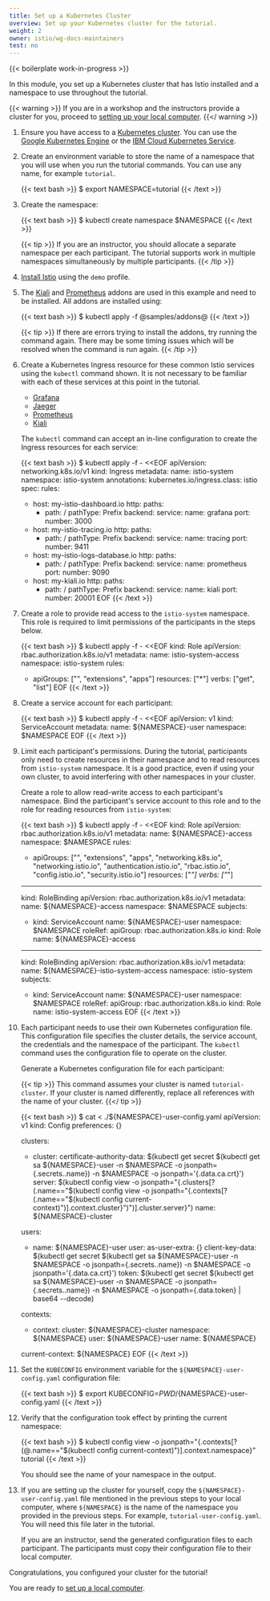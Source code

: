 ```yaml
---
title: Set up a Kubernetes Cluster
overview: Set up your Kubernetes cluster for the tutorial.
weight: 2
owner: istio/wg-docs-maintainers
test: no
---
```


{{< boilerplate work-in-progress >}}

In this module, you set up a Kubernetes cluster that has Istio installed and a
namespace to use throughout the tutorial.

{{< warning >}}
If you are in a workshop and the instructors provide a cluster for you,
proceed to [setting up your local computer](/docs/examples/microservices-istio/setup-local-computer).
{{</ warning >}}

1.  Ensure you have access to a
    [Kubernetes cluster](https://kubernetes.io/docs/tutorials/kubernetes-basics/).
    You can use the
    [Google Kubernetes Engine](https://cloud.google.com/kubernetes-engine/docs/quickstart)
    or the
    [IBM Cloud Kubernetes Service](https://cloud.ibm.com/docs/containers?topic=containers-getting-started).

1.  Create an environment variable to store the name
    of a namespace that you will use when you run the tutorial commands.
    You can use any name, for example `tutorial`.

    {{< text bash >}}
    $ export NAMESPACE=tutorial
    {{< /text >}}

1.  Create the namespace:

    {{< text bash >}}
    $ kubectl create namespace $NAMESPACE
    {{< /text >}}

    {{< tip >}}
    If you are an instructor, you should allocate a separate namespace per each
    participant. The tutorial supports work in multiple namespaces
    simultaneously by multiple participants.
    {{< /tip >}}

1.  [Install Istio](/docs/setup/getting-started/) using the `demo` profile.

1.  The [Kiali](/docs/ops/integrations/kiali/) and [Prometheus](/docs/ops/integrations/prometheus/) addons are used in this example and need to be installed. All addons are installed using:

    {{< text bash >}}
    $ kubectl apply -f @samples/addons@
    {{< /text >}}

    {{< tip >}}
    If there are errors trying to install the addons, try running the command again. There may
    be some timing issues which will be resolved when the command is run again.
    {{< /tip >}}

1.  Create a Kubernetes Ingress resource for these common Istio services using
    the `kubectl` command shown. It is not necessary to be familiar with each of
    these services at this point in the tutorial.

    - [Grafana](https://grafana.com/docs/guides/getting_started/)
    - [Jaeger](https://www.jaegertracing.io/docs/1.13/getting-started/)
    - [Prometheus](https://prometheus.io/docs/prometheus/latest/getting_started/)
    - [Kiali](https://kiali.io/docs/installation/quick-start/)

    The `kubectl` command can accept an in-line configuration to create the
    Ingress resources for each service:

    {{< text bash >}}
    $ kubectl apply -f - <<EOF
    apiVersion: networking.k8s.io/v1
    kind: Ingress
    metadata:
      name: istio-system
      namespace: istio-system
      annotations:
        kubernetes.io/ingress.class: istio
    spec:
      rules:
      - host: my-istio-dashboard.io
        http:
          paths:
          - path: /
            pathType: Prefix
            backend:
              service:
                name: grafana
                port:
                  number: 3000
      - host: my-istio-tracing.io
        http:
          paths:
          - path: /
            pathType: Prefix
            backend:
              service:
                name: tracing
                port:
                  number: 9411
      - host: my-istio-logs-database.io
        http:
          paths:
          - path: /
            pathType: Prefix
            backend:
              service:
                name: prometheus
                port:
                  number: 9090
      - host: my-kiali.io
        http:
          paths:
          - path: /
            pathType: Prefix
            backend:
              service:
                name: kiali
                port:
                  number: 20001
    EOF
    {{< /text >}}

1.  Create a role to provide read access to the `istio-system` namespace. This
    role is required to limit permissions of the participants in the steps
    below.

    {{< text bash >}}
    $ kubectl apply -f - <<EOF
    kind: Role
    apiVersion: rbac.authorization.k8s.io/v1
    metadata:
      name: istio-system-access
      namespace: istio-system
    rules:
    - apiGroups: ["", "extensions", "apps"]
      resources: ["*"]
      verbs: ["get", "list"]
    EOF
    {{< /text >}}

1.  Create a service account for each participant:

    {{< text bash >}}
    $ kubectl apply -f - <<EOF
    apiVersion: v1
    kind: ServiceAccount
    metadata:
      name: ${NAMESPACE}-user
      namespace: $NAMESPACE
    EOF
    {{< /text >}}

1.  Limit each participant's permissions. During the tutorial, participants only
    need to create resources in their namespace and to read resources from
    `istio-system` namespace. It is a good practice, even if using your own
    cluster, to avoid interfering with other namespaces in
    your cluster.

    Create a role to allow read-write access to each participant's namespace.
    Bind the participant's service account to this role and to the role for
    reading resources from `istio-system`:

    {{< text bash >}}
    $ kubectl apply -f - <<EOF
    kind: Role
    apiVersion: rbac.authorization.k8s.io/v1
    metadata:
      name: ${NAMESPACE}-access
      namespace: $NAMESPACE
    rules:
    - apiGroups: ["", "extensions", "apps", "networking.k8s.io", "networking.istio.io", "authentication.istio.io",
                  "rbac.istio.io", "config.istio.io", "security.istio.io"]
      resources: ["*"]
      verbs: ["*"]
    ---
    kind: RoleBinding
    apiVersion: rbac.authorization.k8s.io/v1
    metadata:
      name: ${NAMESPACE}-access
      namespace: $NAMESPACE
    subjects:
    - kind: ServiceAccount
      name: ${NAMESPACE}-user
      namespace: $NAMESPACE
    roleRef:
      apiGroup: rbac.authorization.k8s.io
      kind: Role
      name: ${NAMESPACE}-access
    ---
    kind: RoleBinding
    apiVersion: rbac.authorization.k8s.io/v1
    metadata:
      name: ${NAMESPACE}-istio-system-access
      namespace: istio-system
    subjects:
    - kind: ServiceAccount
      name: ${NAMESPACE}-user
      namespace: $NAMESPACE
    roleRef:
      apiGroup: rbac.authorization.k8s.io
      kind: Role
      name: istio-system-access
    EOF
    {{< /text >}}

1.  Each participant needs to use their own Kubernetes configuration file. This configuration file specifies
    the cluster details, the service account, the credentials and the namespace of the participant.
    The `kubectl` command uses the configuration file to operate on the cluster.

    Generate a Kubernetes configuration file for each participant:

    {{< tip >}}
    This command assumes your cluster is named `tutorial-cluster`. If your cluster is named differently, replace all references with the name of your cluster.
    {{</ tip >}}

    {{< text bash >}}
    $ cat <<EOF > ./${NAMESPACE}-user-config.yaml
    apiVersion: v1
    kind: Config
    preferences: {}

    clusters:
    - cluster:
        certificate-authority-data: $(kubectl get secret $(kubectl get sa ${NAMESPACE}-user -n $NAMESPACE -o jsonpath={.secrets..name}) -n $NAMESPACE -o jsonpath='{.data.ca\.crt}')
        server: $(kubectl config view -o jsonpath="{.clusters[?(.name==\"$(kubectl config view -o jsonpath="{.contexts[?(.name==\"$(kubectl config current-context)\")].context.cluster}")\")].cluster.server}")
      name: ${NAMESPACE}-cluster

    users:
    - name: ${NAMESPACE}-user
      user:
        as-user-extra: {}
        client-key-data: $(kubectl get secret $(kubectl get sa ${NAMESPACE}-user -n $NAMESPACE -o jsonpath={.secrets..name}) -n $NAMESPACE -o jsonpath='{.data.ca\.crt}')
        token: $(kubectl get secret $(kubectl get sa ${NAMESPACE}-user -n $NAMESPACE -o jsonpath={.secrets..name}) -n $NAMESPACE -o jsonpath={.data.token} | base64 --decode)

    contexts:
    - context:
        cluster: ${NAMESPACE}-cluster
        namespace: ${NAMESPACE}
        user: ${NAMESPACE}-user
      name: ${NAMESPACE}

    current-context: ${NAMESPACE}
    EOF
    {{< /text >}}

1.  Set the `KUBECONFIG` environment variable for the `${NAMESPACE}-user-config.yaml`
    configuration file:

    {{< text bash >}}
    $ export KUBECONFIG=$PWD/${NAMESPACE}-user-config.yaml
    {{< /text >}}

1.  Verify that the configuration took effect by printing the current namespace:

    {{< text bash >}}
    $ kubectl config view -o jsonpath="{.contexts[?(@.name==\"$(kubectl config current-context)\")].context.namespace}"
    tutorial
    {{< /text >}}

    You should see the name of your namespace in the output.

1.  If you are setting up the cluster for yourself, copy the
    `${NAMESPACE}-user-config.yaml` file mentioned in the previous steps to your
    local computer, where `${NAMESPACE}` is the name of the namespace you
    provided in the previous steps. For example, `tutorial-user-config.yaml`.
    You will need this file later in the tutorial.

    If you are an instructor, send the generated configuration files to each
    participant. The participants must copy their configuration file to their local computer.

Congratulations, you configured your cluster for the tutorial!

You are ready to [set up a local computer](/docs/examples/microservices-istio/setup-local-computer).
